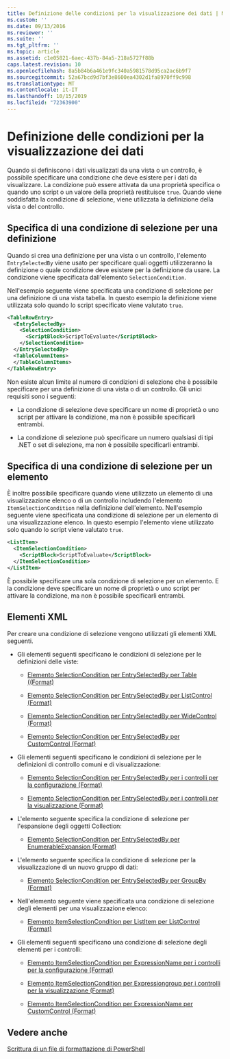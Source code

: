 ```yaml
---
title: Definizione delle condizioni per la visualizzazione dei dati | Microsoft Docs
ms.custom: ''
ms.date: 09/13/2016
ms.reviewer: ''
ms.suite: ''
ms.tgt_pltfrm: ''
ms.topic: article
ms.assetid: c1e05821-6aec-437b-84a5-218a5727f88b
caps.latest.revision: 10
ms.openlocfilehash: 8a5b84b6a461e9fc340a5981578d95ca2ac6b9f7
ms.sourcegitcommit: 52a67bcd9d7bf3e8600ea4302d1fa8970ff9c998
ms.translationtype: MT
ms.contentlocale: it-IT
ms.lasthandoff: 10/15/2019
ms.locfileid: "72363900"
---
```

# <a name="defining-conditions-for-displaying-data"></a>Definizione delle condizioni per la visualizzazione dei dati

Quando si definiscono i dati visualizzati da una vista o un controllo, è possibile specificare una condizione che deve esistere per i dati da visualizzare. La condizione può essere attivata da una proprietà specifica o quando uno script o un valore della proprietà restituisce `true`. Quando viene soddisfatta la condizione di selezione, viene utilizzata la definizione della vista o del controllo.

## <a name="specifying-a-selection-condition-for-a-definition"></a>Specifica di una condizione di selezione per una definizione

Quando si crea una definizione per una vista o un controllo, l'elemento `EntrySelectedBy` viene usato per specificare quali oggetti utilizzeranno la definizione o quale condizione deve esistere per la definizione da usare. La condizione viene specificata dall'elemento `SelectionCondition`.

Nell'esempio seguente viene specificata una condizione di selezione per una definizione di una vista tabella. In questo esempio la definizione viene utilizzata solo quando lo script specificato viene valutato `true`.

```xml
<TableRowEntry>
  <EntrySelectedBy>
    <SelectionCondition>
      <ScriptBlock>ScriptToEvaluate</ScriptBlock>
    </SelectionCondition>
  </EntrySelectedBy>
  <TableColumnItems>
  </TableColumnItems>
</TableRowEntry>

```

Non esiste alcun limite al numero di condizioni di selezione che è possibile specificare per una definizione di una vista o di un controllo. Gli unici requisiti sono i seguenti:

- La condizione di selezione deve specificare un nome di proprietà o uno script per attivare la condizione, ma non è possibile specificarli entrambi.

- La condizione di selezione può specificare un numero qualsiasi di tipi .NET o set di selezione, ma non è possibile specificarli entrambi.

## <a name="specifying-a-selection-condition-for-an-item"></a>Specifica di una condizione di selezione per un elemento

È inoltre possibile specificare quando viene utilizzato un elemento di una visualizzazione elenco o di un controllo includendo l'elemento `ItemSelectionCondition` nella definizione dell'elemento. Nell'esempio seguente viene specificata una condizione di selezione per un elemento di una visualizzazione elenco. In questo esempio l'elemento viene utilizzato solo quando lo script viene valutato `true`.

```xml
<ListItem>
  <ItemSelectionCondition>
    <ScriptBlock>ScriptToEvaluate</ScriptBlock>
  </ItemSelectionCondition>
</ListItem>

```

È possibile specificare una sola condizione di selezione per un elemento. E la condizione deve specificare un nome di proprietà o uno script per attivare la condizione, ma non è possibile specificarli entrambi.

## <a name="xml-elements"></a>Elementi XML

 Per creare una condizione di selezione vengono utilizzati gli elementi XML seguenti.

- Gli elementi seguenti specificano le condizioni di selezione per le definizioni delle viste:

    - [Elemento SelectionCondition per EntrySelectedBy per Table ((Format)](./selectioncondition-element-for-entryselectedby-for-tablecontrol-format.md)

    - [Elemento SelectionCondition per EntrySelectedBy per ListControl (Format)](./selectioncondition-element-for-entryselectedby-for-listcontrol-format.md)

    - [Elemento SelectionCondition per EntrySelectedBy per WideControl (Format)](./selectioncondition-element-for-entryselectedby-for-widecontrol-format.md)

    - [Elemento SelectionCondition per EntrySelectedBy per CustomControl (Format)](./selectioncondition-element-for-entryselectedby-for-customcontrol-format.md)

- Gli elementi seguenti specificano le condizioni di selezione per le definizioni di controllo comuni e di visualizzazione:

    - [Elemento SelectionCondition per EntrySelectedBy per i controlli per la configurazione (Format)](./selectioncondition-element-for-entryselectedby-for-controls-for-configuration-format.md)

    - [Elemento SelectionCondition per EntrySelectedBy per i controlli per la visualizzazione (Format)](./selectioncondition-element-for-entryselectedby-for-controls-for-view-format.md)

- L'elemento seguente specifica la condizione di selezione per l'espansione degli oggetti Collection:

    - [Elemento SelectionCondition per EntrySelectedBy per EnumerableExpansion (Format)](./selectioncondition-element-for-entryselectedby-for-enumerableexpansion-format.md)

- L'elemento seguente specifica la condizione di selezione per la visualizzazione di un nuovo gruppo di dati:

    - [Elemento SelectionCondition per EntrySelectedBy per GroupBy (Format)](./selectioncondition-element-for-entryselectedby-for-groupby-format.md)

- Nell'elemento seguente viene specificata una condizione di selezione degli elementi per una visualizzazione elenco:

    - [Elemento ItemSelectionCondition per ListItem per ListControl (Format)](./itemselectioncondition-element-for-listitem-for-listcontrol-format.md)

- Gli elementi seguenti specificano una condizione di selezione degli elementi per i controlli:

    - [Elemento ItemSelectionCondition per ExpressionName per i controlli per la configurazione (Format)](./itemselectioncondition-element-for-expressionbinding-for-controls-for-configuration-format.md)

    - [Elemento ItemSelectionCondition per Expressiongroup per i controlli per la visualizzazione (Format)](./itemselectioncondition-element-for-expressionbinding-for-controls-for-view-format.md)

    - [Elemento ItemSelectionCondition per ExpressionName per CustomControl (Format)](./itemselectioncondition-element-for-expressionbinding-for-customcontrol-format.md)

## <a name="see-also"></a>Vedere anche

[Scrittura di un file di formattazione di PowerShell](./writing-a-powershell-formatting-file.md)
